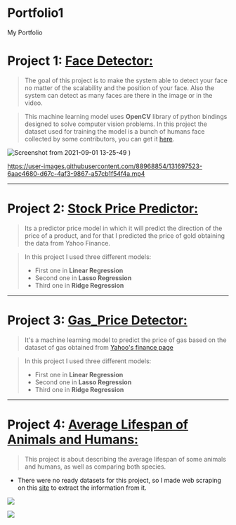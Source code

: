 # Portfolio1
My Portfolio

# Project 1: [Face Detector:](https://github.com/Jihadmz/Face-Detector)
> The goal of this project is to make the system able to detect your face no matter of the scalability and the position of your face.
Also the system can detect as many faces are there in the image or in the video.

> This machine learning model uses **OpenCV** library of python bindings designed to solve computer vision problems.
 In this project the dataset used for training the model is a bunch of humans face collected by some contributors, you can get it [here](https://github.com/opencv/opencv).

![Screenshot from 2021-09-01 13-25-49](https://user-images.githubusercontent.com/88968854/131656832-b8f58954-acb4-4b9f-8690-f4b7033f582e.png)
)


https://user-images.githubusercontent.com/88968854/131697523-6aac4680-d67c-4af3-9867-a57cb1f54f4a.mp4

---
# Project 2: [Stock Price Predictor:](https://github.com/Jihadmz/Stock-price-predictor)
> Its a predictor price model in which it will predict the direction of the price of a product, and for that I predicted the price of gold obtaining the data from Yahoo Finance.

> In this project I used three different models:
> - First one in **Linear Regression**
> - Second one in **Lasso Regression**
> - Third one in **Ridge Regression**
---

# Project 3: [Gas_Price Detector:](https://github.com/Jihadmz/Gas_Price_Detector)
> It's a machine learning model to predict the price of gas based on the dataset of gas obtained from [Yahoo's finance page](https://finance.yahoo.com/)

> In this project I used three different models:
> - First one in **Linear Regression**
> - Second one in **Lasso Regression**
> - Third one in **Ridge Regression**

---

# Project 4: [Average Lifespan of Animals and Humans:](https://github.com/Jihadmz/Average-lifespan-of-animals-and-humans)
> This project is about describing the average lifespan of some animals and humans, as well as comparing both species.

* There were no ready datasets for this project, so I made web scraping on this [site](https://www.futurelearn.com/info/courses/maths-linear-quadratic/0/steps/12167) to extract
the information from it.

![](https://user-images.githubusercontent.com/88968854/135761139-8aafddc9-2f03-4120-a41a-3106482c3c9a.png)  

![](https://user-images.githubusercontent.com/88968854/135761635-6a61e0a3-c140-400f-b6b4-89d6092c13ba.png)
